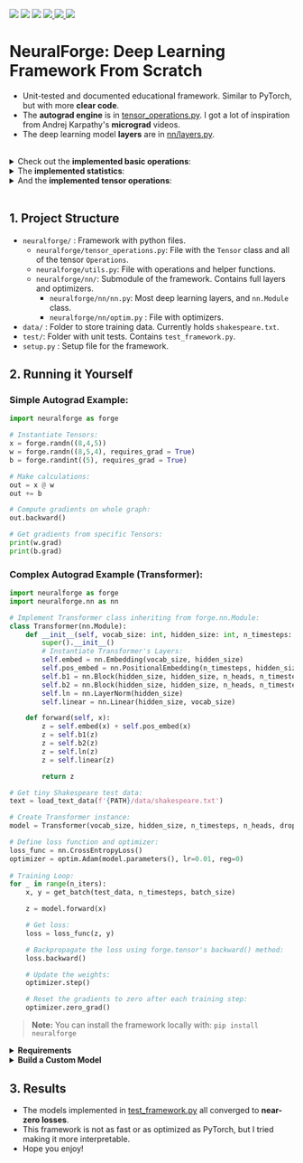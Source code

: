 <p align="left">
    <a href="https://github.com/eduardoleao052/autograd-from-scratch/actions/workflows/test.yml/badge.svg" alt="Unit Tests">
        <img src="https://github.com/eduardoleao052/autograd-from-scratch/actions/workflows/test.yml/badge.svg" /></a>
    <a href="https://github.com/eduardoleao052/autograd-from-scratch/pulse" alt="Activity">
        <img src="https://img.shields.io/github/commit-activity/m/eduardoleao052/autograd-from-scratch" /></a>
    <a href="https://github.com/eduardoleao052/autograd-from-scratch/graphs/contributors" alt="Contributors">
        <img src="https://img.shields.io/github/contributors/eduardoleao052/autograd-from-scratch" /></a>
    <a href="https://www.python.org/">
        <img src="https://img.shields.io/badge/language-Python-blue">
    </a>
    <a href="mailto:eduardoleao052@usp.br">
        <img src="https://img.shields.io/badge/-Email-red?style=flat-square&logo=gmail&logoColor=white">
    </a>
    <a href=""https://www.linkedin.com/in/eduardoleao052/">
        <img src="https://img.shields.io/badge/-Linkedin-blue?style=flat-square&logo=linkedin">
    </a>
</p>


# NeuralForge: Deep Learning Framework From Scratch
- Unit-tested and documented educational framework. Similar to PyTorch, but with more <b>clear code</b>.
- The __autograd engine__ is in [tensor_operations.py](neuralforge/tensor_operations.py). I got a lot of inspiration from Andrej Karpathy's __micrograd__ videos.
- The deep learning model __layers__ are in [nn/layers.py](neuralforge/nn/layers.py).
<br/>
<details>
<summary> Check out the <b>implemented basic operations</b>: </summary>


<br/>


- [Addition](https://github.com/eduardoleao052/Autograd-from-scratch/blob/97b5d4e9d9c118375e53699043556e4d68d7fce7/neuralforge/tensor_operations.py#L205-L257)
- [Subtraction](https://github.com/eduardoleao052/Autograd-from-scratch/blob/97b5d4e9d9c118375e53699043556e4d68d7fce7/neuralforge/tensor_operations.py#L259-L286)
- [Multiplication](https://github.com/eduardoleao052/Autograd-from-scratch/blob/97b5d4e9d9c118375e53699043556e4d68d7fce7/neuralforge/tensor_operations.py#L288-L342)
- [Division](https://github.com/eduardoleao052/Autograd-from-scratch/blob/c8c9b697815bc2c9efb1e9ce4d9ee490b43f19a2/neuralforge/tensor_operations.py#L344-L398)
- [Matrix multiplication](https://github.com/eduardoleao052/Autograd-from-scratch/blob/c8c9b697815bc2c9efb1e9ce4d9ee490b43f19a2/neuralforge/tensor_operations.py#L400-L451)
- [Exponentiation](https://github.com/eduardoleao052/Autograd-from-scratch/blob/c8c9b697815bc2c9efb1e9ce4d9ee490b43f19a2/neuralforge/tensor_operations.py#L582-L609)
- [Log](https://github.com/eduardoleao052/Autograd-from-scratch/blob/c8c9b697815bc2c9efb1e9ce4d9ee490b43f19a2/neuralforge/tensor_operations.py#L611-L638)
- [Square Root](https://github.com/eduardoleao052/Autograd-from-scratch/blob/c8c9b697815bc2c9efb1e9ce4d9ee490b43f19a2/neuralforge/tensor_operations.py#L640-L667)

<br/>
  
</details>


<details>
<summary> The <b>implemented statistics</b>: </summary>


<br/>


- [Sum](https://github.com/eduardoleao052/Autograd-from-scratch/blob/c8c9b697815bc2c9efb1e9ce4d9ee490b43f19a2/neuralforge/tensor_operations.py#L492-L519)
- [Mean](https://github.com/eduardoleao052/Autograd-from-scratch/blob/c8c9b697815bc2c9efb1e9ce4d9ee490b43f19a2/neuralforge/tensor_operations.py#L521-L549)
- [Max](https://github.com/eduardoleao052/Autograd-from-scratch/blob/c8c9b697815bc2c9efb1e9ce4d9ee490b43f19a2/neuralforge/tensor_operations.py#L454-L490)
- [Variance](https://github.com/eduardoleao052/Autograd-from-scratch/blob/c8c9b697815bc2c9efb1e9ce4d9ee490b43f19a2/neuralforge/tensor_operations.py#L551-L579)

<br/>

</details>


<details>
<summary> And the <b>implemented tensor operations</b>: </summary>


<br/>


- [Reshape](https://github.com/eduardoleao052/Autograd-from-scratch/blob/4b7083149a8dd8e9bdb2b0c93fe130d9be516bf0/neuralforge/tensor_operations.py#L682-L710)
- [Transpose](https://github.com/eduardoleao052/Autograd-from-scratch/blob/4b7083149a8dd8e9bdb2b0c93fe130d9be516bf0/neuralforge/tensor_operations.py#L713-L741)
- [Concatenate](https://github.com/eduardoleao052/Autograd-from-scratch/blob/4b7083149a8dd8e9bdb2b0c93fe130d9be516bf0/neuralforge/tensor_operations.py#L744-L780)
- [Stack](https://github.com/eduardoleao052/Autograd-from-scratch/blob/4b7083149a8dd8e9bdb2b0c93fe130d9be516bf0/neuralforge/tensor_operations.py#L783-L820)
- [MaskedFill](https://github.com/eduardoleao052/Autograd-from-scratch/blob/4b7083149a8dd8e9bdb2b0c93fe130d9be516bf0/neuralforge/tensor_operations.py#L823-L851)
- [Slice](https://github.com/eduardoleao052/Autograd-from-scratch/blob/4b7083149a8dd8e9bdb2b0c93fe130d9be516bf0/neuralforge/tensor_operations.py#L854-L882)

<br/>


</details>
<br/>


## 1. Project Structure
- `neuralforge/` : Framework with python files.
  - `neuralforge/tensor_operations.py`:  File with the `Tensor` class and all of the tensor `Operations`.
  - `neuralforge/utils.py`: File with operations and helper functions.
  - `neuralforge/nn/`: Submodule of the framework. Contains full layers and optimizers.
      - `neuralforge/nn/nn.py`: Most deep learning layers, and `nn.Module` class.
      - `neuralforge/nn/optim.py` : File with optimizers.
- `data/` : Folder to store training data. Currently holds `shakespeare.txt`.
- `test/`: Folder with unit tests. Contains `test_framework.py`.
- `setup.py` : Setup file for the framework.
    
## 2. Running it Yourself
### Simple Autograd Example: 
```python
import neuralforge as forge

# Instantiate Tensors:
x = forge.randn((8,4,5))
w = forge.randn((8,5,4), requires_grad = True)
b = forge.randint((5), requires_grad = True)

# Make calculations:
out = x @ w
out += b

# Compute gradients on whole graph:
out.backward()

# Get gradients from specific Tensors:
print(w.grad)
print(b.grad)

```

### Complex Autograd Example (Transformer): 
```python
import neuralforge as forge
import neuralforge.nn as nn

# Implement Transformer class inheriting from forge.nn.Module:
class Transformer(nn.Module):
    def __init__(self, vocab_size: int, hidden_size: int, n_timesteps: int, n_heads: int, p: float):
        super().__init__()
        # Instantiate Transformer's Layers:
        self.embed = nn.Embedding(vocab_size, hidden_size)
        self.pos_embed = nn.PositionalEmbedding(n_timesteps, hidden_size)
        self.b1 = nn.Block(hidden_size, hidden_size, n_heads, n_timesteps, dropout_prob=p) 
        self.b2 = nn.Block(hidden_size, hidden_size, n_heads, n_timesteps, dropout_prob=p)
        self.ln = nn.LayerNorm(hidden_size)
        self.linear = nn.Linear(hidden_size, vocab_size)

    def forward(self, x):
        z = self.embed(x) + self.pos_embed(x)
        z = self.b1(z)
        z = self.b2(z)
        z = self.ln(z)
        z = self.linear(z)

        return z

# Get tiny Shakespeare test data:
text = load_text_data(f'{PATH}/data/shakespeare.txt')

# Create Transformer instance:
model = Transformer(vocab_size, hidden_size, n_timesteps, n_heads, dropout_p)

# Define loss function and optimizer:
loss_func = nn.CrossEntropyLoss()
optimizer = optim.Adam(model.parameters(), lr=0.01, reg=0)
        
# Training Loop:
for _ in range(n_iters):
    x, y = get_batch(test_data, n_timesteps, batch_size)

    z = model.forward(x)

    # Get loss:
    loss = loss_func(z, y)

    # Backpropagate the loss using forge.tensor's backward() method:
    loss.backward()

    # Update the weights:
    optimizer.step()

    # Reset the gradients to zero after each training step:
    optimizer.zero_grad()
```
> **Note:** You can install the framework locally with: `pip install neuralforge`
<details>
<summary> <b> Requirements </b> </summary>

<br/>
  
- The required packages are listed in `requirements.txt`.
- The requirements can be installed on a virtual environment with the command:
```
pip install -r requirements.txt
```
> **Note:** The framework is built around numpy, so there is no CUDA availability.

<br/>

</details>
<details>
<summary> <b> Build a Custom Model </b> </summary>

<br/>

- To create a custom model class, you can use the exact same syntax as you would in PyTorch, inheriting from nn.Module.
<details>
<summary> You may chose among <b>the following layers</b>: </summary>

<br/>

- [nn.Embedding](https://github.com/eduardoleao052/Autograd-from-scratch/blob/e7569075cb3342300274839bcf4edd8ba19a1c08/neuralforge/nn/layers.py#L129-L146) (first layer, turns input indexes into vectors)
- [nn.PositionalEmbedding](https://github.com/eduardoleao052/Autograd-from-scratch/blob/e7569075cb3342300274839bcf4edd8ba19a1c08/neuralforge/nn/layers.py#L149-L164) (second layer, adds position information to every timestep of the input)
- [nn.Linear](https://github.com/eduardoleao052/Autograd-from-scratch/blob/e7569075cb3342300274839bcf4edd8ba19a1c08/neuralforge/nn/layers.py#L47-L64) (simple fully-connected layer)
- [nn.MultiHeadSelfAttention](https://github.com/eduardoleao052/Autograd-from-scratch/blob/e7569075cb3342300274839bcf4edd8ba19a1c08/neuralforge/nn/layers.py#L67-L126) (core of the transformer, calculates weighted sum of inputs)
- [nn.Block](https://github.com/eduardoleao052/Autograd-from-scratch/blob/e7569075cb3342300274839bcf4edd8ba19a1c08/neuralforge/nn/layers.py#L268-L287) (full transformer block - Contains MHSA, Linear and LayerNorm layers)
- [nn.CrossEntropyLoss](https://github.com/eduardoleao052/Autograd-from-scratch/blob/e7569075cb3342300274839bcf4edd8ba19a1c08/neuralforge/nn/layers.py#L290-L320) (last layer, returns probabilities for next generated character)

</details>
<details>
<summary> And <b>the following functions</b>: </summary>

<br/>

- [nn.Dropout](https://github.com/eduardoleao052/Autograd-from-scratch/blob/e7569075cb3342300274839bcf4edd8ba19a1c08/neuralforge/nn/layers.py#L167-L183) (can be added to apply dropout)
- [nn.LayerNorm](https://github.com/eduardoleao052/Autograd-from-scratch/blob/e7569075cb3342300274839bcf4edd8ba19a1c08/neuralforge/nn/layers.py#L186-L201) (normalizes the tensors)
- [nn.Softmax](https://github.com/eduardoleao052/Autograd-from-scratch/blob/e7569075cb3342300274839bcf4edd8ba19a1c08/neuralforge/nn/layers.py#L215-L229) (scales the values between 0 and 1)
- [nn.Tanh](https://github.com/eduardoleao052/Autograd-from-scratch/blob/e7569075cb3342300274839bcf4edd8ba19a1c08/neuralforge/nn/layers.py#L232-L241) (scales the values between -1 and 1)
- [nn.Relu](https://github.com/eduardoleao052/Autograd-from-scratch/blob/e7569075cb3342300274839bcf4edd8ba19a1c08/neuralforge/nn/layers.py#L204-L212) (zeroes all negative values)

</details>

<br/>

</details>

## 3. Results
- The models implemented in [test_framework.py](tests/test_framework.py) all converged to __near-zero losses__.
- This framework is not as fast or as optimized as PyTorch, but I tried making it more interpretable.
- Hope you enjoy!

